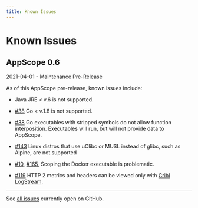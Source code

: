 ```yaml
---
title: Known Issues
---
```


# Known Issues

## AppScope 0.6

2021-04-01 - Maintenance Pre-Release

As of this AppScope pre-release, known issues include:

- Java JRE < v.6 is not supported.

- [#38](https://github.com/criblio/appscope/issues/35) Go < v.1.8 is not supported.

- [#38](https://github.com/criblio/appscope/issues/35) Go executables with stripped symbols do not allow function interposition. Executables will run, but will not provide data to AppScope.

- [#143](https://github.com/criblio/appscope/issues/143) Linux distros that use uClibc or MUSL instead of glibc, such as Alpine, are not supported

- [#10](https://github.com/criblio/appscope/issues/10), [#165,](https://github.com/criblio/appscope/issues/165) Scoping the Docker executable is problematic.

- [#119](https://github.com/criblio/appscope/issues/119) HTTP 2 metrics and headers can be viewed only with [Cribl LogStream](https://cribl.io/product/).

<hr>

See [all issues](https://github.com/criblio/appscope/issues) currently open on GitHub.